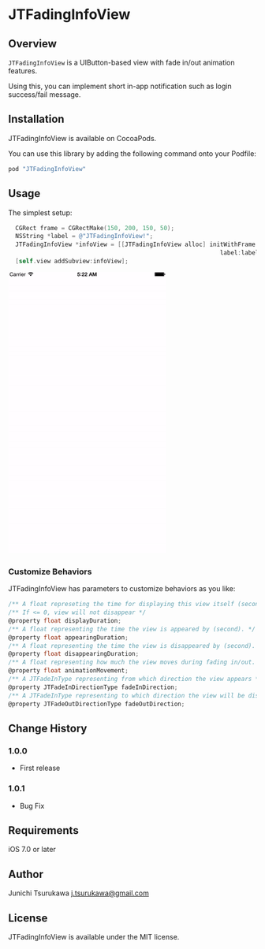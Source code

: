 # JTFadingInfoView

## Overview
`JTFadingInfoView` is a UIButton-based view with fade in/out animation features.

Using this, you can implement short in-app notification such as login success/fail message.
 
## Installation
JTFadingInfoView is available on CocoaPods.

You can use this library by adding the following command onto your Podfile:

```ruby
pod "JTFadingInfoView"
```

## Usage

The simplest setup: 

```objective-c
  CGRect frame = CGRectMake(150, 200, 150, 50);
  NSString *label = @"JTFadingInfoView!";
  JTFadingInfoView *infoView = [[JTFadingInfoView alloc] initWithFrame:frame
                                                            label:label];
  [self.view addSubview:infoView];
```


![Screen shot](Docs/simple.gif)

### Customize Behaviors
JTFadingInfoView has parameters to customize behaviors as you like:

```objective-c
/** A float represeting the time for displaying this view itself (second).
/** If <= 0, view will not disappear */
@property float displayDuration;
/** A float representing the time the view is appeared by (second). */
@property float appearingDuration;
/** A float representing the time the view is disappeared by (second). */
@property float disappearingDuration;
/** A float representing how much the view moves during fading in/out. */
@property float animationMovement;
/** A JTFadeInType representing from which direction the view appears */
@property JTFadeInDirectionType fadeInDirection;
/** A JTFadeInType representing to which direction the view will be disappeared */
@property JTFadeOutDirectionType fadeOutDirection;
```

## Change History
### 1.0.0
- First release 

### 1.0.1
- Bug Fix


## Requirements
iOS 7.0 or later

## Author
Junichi Tsurukawa <j.tsurukawa@gmail.com>

## License
JTFadingInfoView is available under the MIT license.
